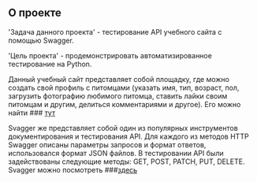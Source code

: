 ## **О проекте**

'Задача данного проекта' - тестирование API учебного сайта с помощью Swagger. 

'Цель проекта' - продемонстрировать автоматизированное тестирование на Python.

Данный учебный сайт представляет собой площадку, где можно создать свой профиль с питомцами (указать имя, тип, возраст, пол, загрузить фотографию любимого питомца, ставить лайки своим питомцам и другим, делиться комментариями и другое). Его можно найти ### [тут](http://34.141.58.52:8080/#/) 

Svagger же представляет собой один из популярных инструментов документирования и тестирования API.
Для каждого из методов HTTP Swagger описаны параметры запросов и формат ответов, использовался формат JSON файлов.
В тестировании API были задействованы следующие методы: GET, POST, PATCH, PUT, DELETE.
Svagger можно посмотреть ###[здесь](http://34.141.58.52:8000/docs#)
